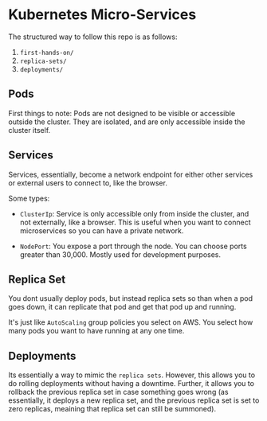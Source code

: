 # Kubernetes Micro-Services

The structured way to follow this repo is as follows:

1. `first-hands-on/`
2. `replica-sets/`
3. `deployments/`

## Pods

First things to note: Pods are not designed to be visible or accessible outside the cluster. They are isolated, and are only accessible inside the cluster itself.

## Services

Services, essentially, become a network endpoint for either other services or external users to connect to, like the browser.

Some types:

- `ClusterIp`: Service is only accessible only from inside the cluster, and not externally, like a browser. This is useful when you want to connect microservices so you can have a private network.

- `NodePort`: You expose a port through the node. You can choose ports greater than 30,000. Mostly used for development purposes.

## Replica Set

You dont usually deploy pods, but instead replica sets so than when a pod goes down, it can replicate that pod and get that pod up and running.

It's just like `AutoScaling` group policies you select on AWS. You select how many pods you want to have running at any one time.

## Deployments

Its essentially a way to mimic the `replica sets`. However, this allows you to do rolling deployments without having a downtime. Further, it allows you to rollback the previous replica set in case something goes wrong (as essentially, it deploys a new replica set, and the previous replica set is set to zero replicas, meaining that replica set can still be summoned).
